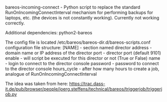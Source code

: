 bareos-incoming-connect - Python script to replace the standard RunOnIncomingConnectInterval mechanism for performing backups for laptops, etc. (the devices is not constantly working). Currently not working correctly.

Additional dependencies: python2-bareos

The config file is located /etc/bareos/bareos-dir.d/bareos-scripts.conf
configuration file structure:
[NAME]      - section named director
address     - domain name or IP address of the director
port        - director port (default 9101)
enable      - will script be executed for this director or not (True or False)
name        - login to connect to the director console
password    - password to connect to the director console
hours_cycle - after how many hours to create a job, analogue of RunOnIncomingConnectInterval

The idea was taken from here: https://trac.dass-it.de/pub/browser/people/joerg.steffens/technical/bareos/triggerjob/triggerjob.py